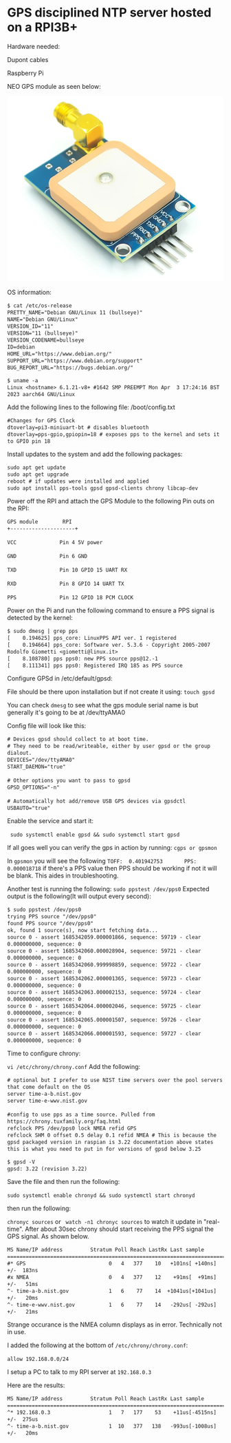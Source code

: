 # GPS disciplined NTP server hosted on a RPI3B+

Hardware needed: 

Dupont cables

Raspberry Pi

NEO GPS module as seen below:

![GPS module](gps.png?raw=true "GPS module")

OS information: 

```
$ cat /etc/os-release 
PRETTY_NAME="Debian GNU/Linux 11 (bullseye)"
NAME="Debian GNU/Linux"
VERSION_ID="11"
VERSION="11 (bullseye)"
VERSION_CODENAME=bullseye
ID=debian
HOME_URL="https://www.debian.org/"
SUPPORT_URL="https://www.debian.org/support"
BUG_REPORT_URL="https://bugs.debian.org/"
```

```
$ uname -a 
Linux <hostname> 6.1.21-v8+ #1642 SMP PREEMPT Mon Apr  3 17:24:16 BST 2023 aarch64 GNU/Linux
```

Add the following lines to the following file: /boot/config.txt

```
#Changes for GPS Clock
dtoverlay=pi3-miniuart-bt # disables bluetooth
dtoverlay=pps-gpio,gpiopin=18 # exposes pps to the kernel and sets it to GPIO pin 18
```
Install updates to the system and add the following packages:

```
sudo apt get update
sudo apt get upgrade 
reboot # if updates were installed and applied
sudo apt install pps-tools gpsd gpsd-clients chrony libcap-dev
```
Power off the RPI and attach the GPS Module to the following Pin outs on the RPI:
```
GPS module        RPI
+---------------------+

VCC              Pin 4 5V power

GND              Pin 6 GND

TXD              Pin 10 GPIO 15 UART RX

RXD              Pin 8 GPIO 14 UART TX

PPS              Pin 12 GPIO 18 PCM CLOCK
```

Power on the Pi and run the following command to ensure a PPS signal is detected by the kernel:
```
$ sudo dmesg | grep pps
[    0.194625] pps_core: LinuxPPS API ver. 1 registered
[    0.194664] pps_core: Software ver. 5.3.6 - Copyright 2005-2007 Rodolfo Giometti <giometti@linux.it>
[    8.108780] pps pps0: new PPS source pps@12.-1
[    8.111341] pps pps0: Registered IRQ 185 as PPS source
```
Configure GPSd in /etc/default/gpsd:

File should be there upon installation but if not create it using: ```touch gpsd```

You can check ```dmesg``` to see what the gps module serial name is but generally it's going to be at /dev/ttyAMA0

Config file will look like this:

```
# Devices gpsd should collect to at boot time.
# They need to be read/writeable, either by user gpsd or the group dialout.
DEVICES="/dev/ttyAMA0"
START_DAEMON="true"

# Other options you want to pass to gpsd
GPSD_OPTIONS="-n"

# Automatically hot add/remove USB GPS devices via gpsdctl
USBAUTO="true"
```
Enable the service and start it:

``` sudo systemctl enable gpsd && sudo systemctl start gpsd```

If all goes well you can verify the gps in action by running: ``` cgps or gpsmon ```

In ```gpsmon``` you will see the following ```TOFF:  0.401942753       PPS:  0.000018718``` if there's a PPS value then PPS should be working if not it will be blank. This aides in troubleshooting.

Another test is running the following: ``` sudo ppstest /dev/pps0 ```
Expected output is the following(It will output every second): 
```
$ sudo ppstest /dev/pps0
trying PPS source "/dev/pps0"
found PPS source "/dev/pps0"
ok, found 1 source(s), now start fetching data...
source 0 - assert 1685342059.000001866, sequence: 59719 - clear  0.000000000, sequence: 0
source 0 - assert 1685342060.000028904, sequence: 59721 - clear  0.000000000, sequence: 0
source 0 - assert 1685342060.999998859, sequence: 59722 - clear  0.000000000, sequence: 0
source 0 - assert 1685342062.000001365, sequence: 59723 - clear  0.000000000, sequence: 0
source 0 - assert 1685342063.000002153, sequence: 59724 - clear  0.000000000, sequence: 0
source 0 - assert 1685342064.000002046, sequence: 59725 - clear  0.000000000, sequence: 0
source 0 - assert 1685342065.000001507, sequence: 59726 - clear  0.000000000, sequence: 0
source 0 - assert 1685342066.000001593, sequence: 59727 - clear  0.000000000, sequence: 0
```

Time to configure chrony:

```vi /etc/chrony/chrony.conf```
Add the following:
```
# optional but I prefer to use NIST time servers over the pool servers that come default on the OS
server time-a-b.nist.gov 
server time-e-wwv.nist.gov

#config to use pps as a time source. Pulled from https://chrony.tuxfamily.org/faq.html
refclock PPS /dev/pps0 lock NMEA refid GPS
refclock SHM 0 offset 0.5 delay 0.1 refid NMEA # This is because the gpsd packaged version in raspian is 3.22 documentation above states this is what you need to put in for versions of gpsd below 3.25
```
```
$ gpsd -V
gpsd: 3.22 (revision 3.22)
```

Save the file and then run the following:

```sudo systemctl enable chronyd && sudo systemctl start chronyd```

then run the following:

```chronyc sources``` or ``` watch -n1 chronyc sources``` to watch it update in "real-time".
After about 30sec chrony should start receiving the PPS signal the GPS signal. As shown below.

```
MS Name/IP address         Stratum Poll Reach LastRx Last sample               
===============================================================================
#* GPS                           0   4   377    10   +101ns[ +140ns] +/-  183ns
#x NMEA                          0   4   377    12    +91ms[  +91ms] +/-   51ms
^- time-a-b.nist.gov             1   6    77    14  +1041us[+1041us] +/-   20ms
^- time-e-wwv.nist.gov           1   6    77    14   -292us[ -292us] +/-   21ms
```
Strange occurance is the NMEA column displays as in error. Technically not in use. 


I added the following at the bottom of ```/etc/chrony/chrony.conf```:

```allow 192.168.0.0/24```

I setup a PC to talk to my RPI server at ```192.168.0.3```

Here are the results:
```
MS Name/IP address         Stratum Poll Reach LastRx Last sample               
===============================================================================
^* 192.168.0.3                   1   7   177    53    +11us[-4515ns] +/-  275us
^- time-a-b.nist.gov             1  10   377   138   -993us[-1008us] +/-   20ms
```




